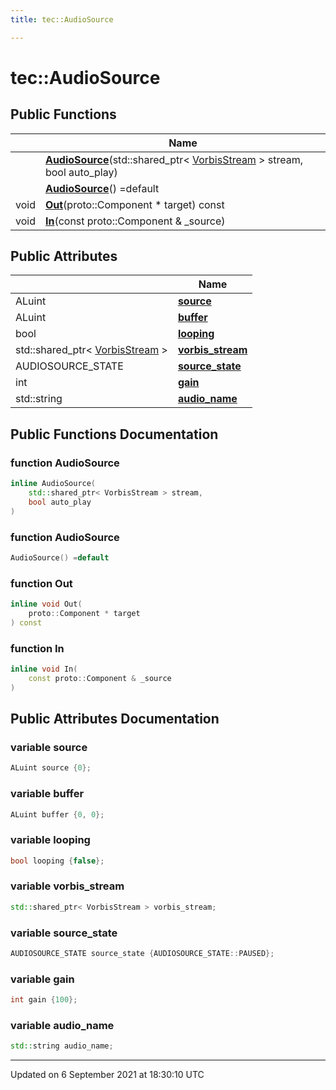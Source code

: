 ```yaml
---
title: tec::AudioSource

---
```


# tec::AudioSource





## Public Functions

|                | Name           |
| -------------- | -------------- |
| | **[AudioSource](/engine/Classes/structtec_1_1_audio_source/#function-audiosource)**(std::shared_ptr< [VorbisStream](/engine/Classes/classtec_1_1_vorbis_stream/) > stream, bool auto_play) |
| | **[AudioSource](/engine/Classes/structtec_1_1_audio_source/#function-audiosource)**() =default |
| void | **[Out](/engine/Classes/structtec_1_1_audio_source/#function-out)**(proto::Component * target) const |
| void | **[In](/engine/Classes/structtec_1_1_audio_source/#function-in)**(const proto::Component & _source) |

## Public Attributes

|                | Name           |
| -------------- | -------------- |
| ALuint | **[source](/engine/Classes/structtec_1_1_audio_source/#variable-source)**  |
| ALuint | **[buffer](/engine/Classes/structtec_1_1_audio_source/#variable-buffer)**  |
| bool | **[looping](/engine/Classes/structtec_1_1_audio_source/#variable-looping)**  |
| std::shared_ptr< [VorbisStream](/engine/Classes/classtec_1_1_vorbis_stream/) > | **[vorbis_stream](/engine/Classes/structtec_1_1_audio_source/#variable-vorbis_stream)**  |
| AUDIOSOURCE_STATE | **[source_state](/engine/Classes/structtec_1_1_audio_source/#variable-source_state)**  |
| int | **[gain](/engine/Classes/structtec_1_1_audio_source/#variable-gain)**  |
| std::string | **[audio_name](/engine/Classes/structtec_1_1_audio_source/#variable-audio_name)**  |

## Public Functions Documentation

### function AudioSource

```cpp
inline AudioSource(
    std::shared_ptr< VorbisStream > stream,
    bool auto_play
)
```


### function AudioSource

```cpp
AudioSource() =default
```


### function Out

```cpp
inline void Out(
    proto::Component * target
) const
```


### function In

```cpp
inline void In(
    const proto::Component & _source
)
```


## Public Attributes Documentation

### variable source

```cpp
ALuint source {0};
```


### variable buffer

```cpp
ALuint buffer {0, 0};
```


### variable looping

```cpp
bool looping {false};
```


### variable vorbis_stream

```cpp
std::shared_ptr< VorbisStream > vorbis_stream;
```


### variable source_state

```cpp
AUDIOSOURCE_STATE source_state {AUDIOSOURCE_STATE::PAUSED};
```


### variable gain

```cpp
int gain {100};
```


### variable audio_name

```cpp
std::string audio_name;
```


-------------------------------

Updated on  6 September 2021 at 18:30:10 UTC